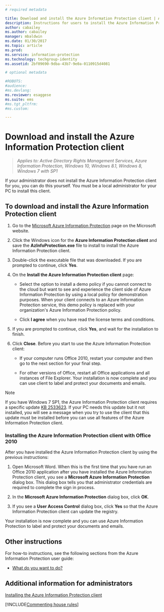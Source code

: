 ```yaml
---
# required metadata

title: Download and install the Azure Information Protection client | Azure Information Protection
description: Instructions for users to install the Azure Information Protection client for Windows, so that you can classify and protect your documents and emails. 
author: cabailey
ms.author: cabailey
manager: mbaldwin
ms.date: 01/30/2017
ms.topic: article
ms.prod:
ms.service: information-protection
ms.technology: techgroup-identity
ms.assetid: 2bf09690-9dba-43b7-9e0a-0110915d4081

# optional metadata

#ROBOTS:
#audience:
#ms.devlang:
ms.reviewer: esaggese
ms.suite: ems
#ms.tgt_pltfrm:
#ms.custom:

---
```


# Download and install the Azure Information Protection client

>*Applies to: Active Directory Rights Management Services, Azure Information Protection, Windows 10, Windows 8.1, Windows 8, Windows 7 with SP1*

If your administrator does not install the Azure Information Protection client for you, you can do this yourself. You must be a local administrator for your PC to install this client. 

## To download and install the Azure Information Protection client

1.  Go to the [Microsoft Azure Information Protection](http://go.microsoft.com/fwlink/?LinkId=303970) page on the Microsoft website.

2. Click the Windows icon for the **Azure Information Protection client** and save the **AzInfoProtection.exe** file to install to install the Azure Information Protection client. 

2. Double-click the executable file that was downloaded. If you are prompted to continue, click **Yes**.

3. On the **Install the Azure Information Protection client** page: 
    
    - Select the option to install a demo policy if you cannot connect to the cloud but want to see and experience the client side of Azure Information Protection by using a local policy for demonstration purposes. When your client connects to an Azure Information Protection service, this demo policy is replaced with your organization's Azure Information Protection policy.
    
    - Click **I agree** when you have read the license terms and conditions.

4. If you are prompted to continue, click **Yes**, and wait for the installation to finish.

3. Click **Close**. Before you start to use the Azure Information Protection client:

    - If your computer runs Office 2010, restart your computer and then go to the next section for your final step.
    
    - For other versions of Office, restart all Office applications and all instances of File Explorer. Your installation is now complete and you can use client to label and protect your documents and emails.

> [!NOTE]
> If you have Windows 7 SP1, the Azure Information Protection client requires a specific update [KB 2533623](https://support.microsoft.com/en-us/kb/2533623). If your PC needs this update but it not installed, you will see a message when you try to use the client that this update must be installed before you can use all features of the Azure Information Protection client.

### Installing the Azure Information Protection client with Office 2010

After you have installed the Azure Information Protection client by using the previous instructions:

1. Open Microsoft Word. When this is the first time that you have run an Office 2010 application after you have installed the Azure Information Protection client, you see a **Microsoft Azure Information Protection** dialog box. This dialog box tells you that administrator credentials are required to complete the sign in process.

2. In the **Microsoft Azure Information Protection** dialog box, click **OK**.

2. If you see a **User Access Control** dialog box, click **Yes** so that the Azure Information Protection client can update the registry.

Your installation is now complete and you can use Azure Information Protection to label and protect your documents and emails.

## Other instructions
For how-to instructions, see the following sections from the Azure Information Protection user guide:

-   [What do you want to do?](client-user-guide.md#what-do-you-want-to-do)

## Additional information for administrators
[Installing the Azure Information Protection client](info-protect-client.md)

[!INCLUDE[Commenting house rules](../includes/houserules.md)]
